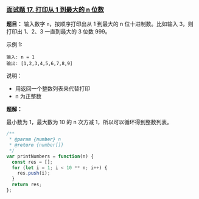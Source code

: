 ### [面试题 17. 打印从 1 到最大的 n 位数](https://leetcode-cn.com/problems/da-yin-cong-1dao-zui-da-de-nwei-shu-lcof/)

**题目：** 输入数字 `n`，按顺序打印出从 1 到最大的 n 位十进制数。比如输入 3，则打印出 1、2、3 一直到最大的 3 位数 999。

示例 1:

```
输入: n = 1
输出: [1,2,3,4,5,6,7,8,9]
```

说明：

- 用返回一个整数列表来代替打印
- n 为正整数

**题解：**

最小数为 1，最大数为 10 的 n 次方减 1，所以可以循环得到整数列表。

```js
/**
 * @param {number} n
 * @return {number[]}
 */
var printNumbers = function(n) {
  const res = [];
  for (let i = 1; i < 10 ** n; i++) {
    res.push(i);
  }
  return res;
};
```
